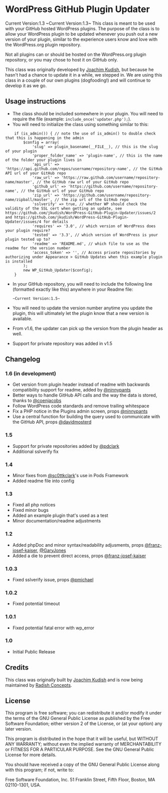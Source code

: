 # WordPress GitHub Plugin Updater
Current Version:1.3
~Current Version:1.3~
This class is meant to be used with your GitHub hosted WordPress plugins. The purpose of the class is to allow your WordPress plugin to be updated whenever you push out a new version of your plugin, similar to the experience users know and love with the WordPress.org plugin repository.

Not all plugins can or should be hosted on the WordPress.org plugin repository, or you may chose to host it on GitHub only.

This class was originally developed by [Joachim Kudish](https://github.com/jkudish), but because he hasn't had a chance to update it in a while, we stepped in. We are using this class in a couple of our own plugins (dogfooding!) and will continue to develop it as we go.

## Usage instructions
* The class should be included somewhere in your plugin. You will need to require the file (example: `include_once('updater.php');`).
* You will need to initialize the class using something similar to this:

```
	if (is_admin()) { // note the use of is_admin() to double check that this is happening in the admin
		$config = array(
			'slug' => plugin_basename(__FILE__), // this is the slug of your plugin
			'proper_folder_name' => 'plugin-name', // this is the name of the folder your plugin lives in
			'api_url' => 'https://api.github.com/repos/username/repository-name', // the GitHub API url of your GitHub repo
			'raw_url' => 'https://raw.github.com/username/repository-name/master', // the GitHub raw url of your GitHub repo
			'github_url' => 'https://github.com/username/repository-name', // the GitHub url of your GitHub repo
			'zip_url' => 'https://github.com/username/repository-name/zipball/master', // the zip url of the GitHub repo
			'sslverify' => true, // whether WP should check the validity of the SSL cert when getting an update, see https://github.com/jkudish/WordPress-GitHub-Plugin-Updater/issues/2 and https://github.com/jkudish/WordPress-GitHub-Plugin-Updater/issues/4 for details
			'requires' => '3.0', // which version of WordPress does your plugin require?
			'tested' => '3.3', // which version of WordPress is your plugin tested up to?
			'readme' => 'README.md', // which file to use as the readme for the version number
			'access_token' => '', // Access private repositories by authorizing under Appearance > GitHub Updates when this example plugin is installed
		);
		new WP_GitHub_Updater($config);
	}
```

* In your GitHub repository, you will need to include the following line (formatted exactly like this) anywhere in your Readme file:

	`~Current Version:1.5~`

* You will need to update the version number anytime you update the plugin, this will ultimately let the plugin know that a new version is available.

* From v1.6, the updater can pick up the version from the plugin header as well.

* Support for private repository was added in v1.5

## Changelog

### 1.6 (in development)
* Get version from plugin header instead of readme with backwards compatibility support for readme, added by [@ninnypants](https://github.com/ninnypants)
* Better ways to handle GitHub API calls and the way the data is stored, thanks to [@coenjacobs](https://github.com/coenjacobs)
* Follow WordPress code standards and remove trailing whitespace
* Fix a PHP notice in the Plugins admin screen, props [@ninnypants](https://github.com/ninnypants)
* Use a central function for building the query used to communicate with the GitHub API, props [@davidmosterd](https://github.com/davidmosterd)


### 1.5
* Support for private repositories added by [@pdclark](http://profiles.wordpress.org/pdclark)
* Additional sslverify fix

### 1.4
* Minor fixes from [@sc0ttkclark](https://github.com/sc0ttkclark)'s use in Pods Framework
* Added readme file into config

### 1.3
* Fixed all php notices
* Fixed minor bugs
* Added an example plugin that's used as a test
* Minor documentation/readme adjustments

### 1.2
* Added phpDoc and minor syntax/readability adjusments, props [@franz-josef-kaiser](https://github.com/franz-josef-kaiser), [@GaryJones](https://github.com/GaryJones)
* Added a die to prevent direct access, props [@franz-josef-kaiser](https://github.com/franz-josef-kaiser)

### 1.0.3
* Fixed sslverify issue, props [@pmichael](https://github.com/pmichael)

### 1.0.2
* Fixed potential timeout

### 1.0.1
* Fixed potential fatal error with wp_error

### 1.0
* Initial Public Release

## Credits
This class was originally built by [Joachim Kudish](http://jkudish.com "Joachim Kudish") and is now being maintained by [Radish Concepts](http://www.radishconcepts.com/).

## License
This program is free software; you can redistribute it and/or modify it under the terms of the GNU General Public License as published by the Free Software Foundation; either version 2 of the License, or (at your option) any later version.

This program is distributed in the hope that it will be useful, but WITHOUT ANY WARRANTY; without even the implied warranty of MERCHANTABILITY or FITNESS FOR A PARTICULAR PURPOSE.  See the GNU General Public License for more details.

You should have received a copy of the GNU General Public License along with this program; if not, write to:

Free Software Foundation, Inc.
51 Franklin Street, Fifth Floor,
Boston, MA
02110-1301, USA.
